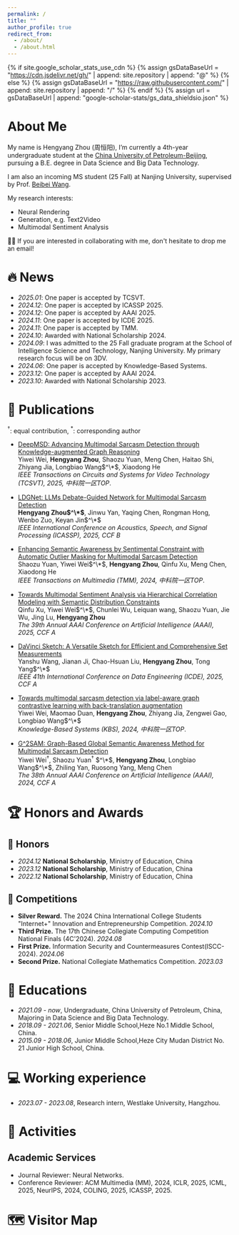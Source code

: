 ```yaml
---
permalink: /
title: ""
author_profile: true
redirect_from: 
  - /about/
  - /about.html
---
```


{% if site.google_scholar_stats_use_cdn %}
{% assign gsDataBaseUrl = "https://cdn.jsdelivr.net/gh/" | append: site.repository | append: "@" %}
{% else %}
{% assign gsDataBaseUrl = "https://raw.githubusercontent.com/" | append: site.repository | append: "/" %}
{% endif %}
{% assign url = gsDataBaseUrl | append: "google-scholar-stats/gs_data_shieldsio.json" %}

<span class='anchor' id='about-me'></span>

#  About Me
My name is Hengyang Zhou (周恒阳), I’m currently a 4th-year undergraduate student at the [China University of Petroleum-Beijing](https://www.cup.edu.cn/), pursuing a B.E. degree in Data Science and Big Data Technology. 

I am also an incoming MS student (25 Fall) at Nanjing University, supervised by Prof. [Beibei Wang](https://wangningbei.github.io/).

My research interests:
- Neural Rendering
- Generation, e.g. Text2Video
- Multimodal Sentiment Analysis



🌟🌟 If you are interested in collaborating with me, don't hesitate to drop me an email! 

<!-- My research interest includes neural machine translation and computer vision. I have published more than 100 papers at the top international AI conferences with total <a href='https://scholar.google.com/citations?user=DhtAFkwAAAAJ'>google scholar citations <strong><span id='total_cit'>260000+</span></strong></a> (You can also use google scholar badge <a href='https://scholar.google.com/citations?user=DhtAFkwAAAAJ'><img src="https://img.shields.io/endpoint?url={{ url | url_encode }}&logo=Google%20Scholar&labelColor=f6f6f6&color=9cf&style=flat&label=citations"></a>). -->


# 🔥 News 
- *2025.01*: One paper is accepted by TCSVT.
- *2024.12*: One paper is accepted by ICASSP 2025.
- *2024.12*: One paper is accepted by AAAI 2025.
- *2024.11*: One paper is accepted by ICDE 2025.
- *2024.11*: One paper is accepted by TMM.
- *2024.10*: Awarded with National Scholarship 2024.
- *2024.09*: I was admitted to the 25 Fall graduate program at the School of Intelligence Science and Technology, Nanjing University. My primary research focus will be on 3DV.
- *2024.06*: One paper is accepted by Knowledge-Based Systems.
- *2023.12*: One paper is accepted by AAAI 2024.
- *2023.10*: Awarded with National Scholarship 2023.


# 📝 Publications 
$^\dagger$: equal contribution, $^*$: corresponding author

- [DeepMSD: Advancing Multimodal Sarcasm Detection through Knowledge-augmented Graph Reasoning](https://zhyhome.github.io/)   
Yiwei Wei, **Hengyang Zhou**, Shaozu Yuan, Meng Chen, Haitao Shi, Zhiyang Jia, Longbiao Wang$^\*$, Xiaodong He            
*IEEE Transactions on Circuits and Systems for Video Technology (TCSVT), 2025, 中科院一区TOP*. 

- [LDGNet: LLMs Debate-Guided Network for Multimodal Sarcasm Detection](https://zhyhome.github.io/)   
**Hengyang Zhou$^\*$**, Jinwu Yan, Yaqing Chen, Rongman Hong, Wenbo Zuo, Keyan Jin$^\*$            
*IEEE International Conference on Acoustics, Speech, and Signal Processing (ICASSP), 2025, CCF B*


- [Enhancing Semantic Awareness by Sentimental Constraint with Automatic Outlier Masking for Multimodal Sarcasm Detection](https://zhyhome.github.io/)   
Shaozu Yuan, Yiwei Wei$^\*$, **Hengyang Zhou**, Qinfu Xu, Meng Chen, Xiaodong He            
*IEEE Transactions on Multimedia (TMM), 2024, 中科院一区TOP*. 

- [Towards Multimodal Sentiment Analysis via Hierarchical Correlation Modeling with Semantic Distribution Constraints](https://zhyhome.github.io/)   
Qinfu Xu, Yiwei Wei$^\*$, Chunlei Wu, Leiquan wang, Shaozu Yuan, Jie Wu, Jing Lu, **Hengyang Zhou**            
*The 39th Annual AAAI Conference on Artificial Intelligence (AAAI), 2025, CCF A*

- [DaVinci Sketch: A Versatile Sketch for Efficient and Comprehensive Set Measurements](https://zhyhome.github.io/)   
Yanshu Wang, Jianan Ji, Chao-Hsuan Liu, **Hengyang Zhou**, Tong Yang$^\*$            
*IEEE 41th International Conference on Data Engineering (ICDE), 2025, CCF A*

- [Towards multimodal sarcasm detection via label-aware graph contrastive learning with back-translation augmentation](https://doi.org/10.1016/j.knosys.2024.112109)   
Yiwei Wei, Maomao Duan, **Hengyang Zhou**, Zhiyang Jia, Zengwei Gao, Longbiao Wang$^\*$            
*Knowledge-Based Systems (KBS), 2024, 中科院一区TOP*.

- [G^2SAM: Graph-Based Global Semantic Awareness Method for Multimodal Sarcasm Detection](https://ojs.aaai.org/index.php/AAAI/article/view/28766)   
Yiwei Wei$^\dagger$, Shaozu Yuan$^\dagger$ $^\*$, **Hengyang Zhou**, Longbiao Wang$^\*$, Zhiling Yan, Ruosong Yang, Meng Chen              
*The 38th Annual AAAI Conference on Artificial Intelligence (AAAI), 2024, CCF A*

<!-- <div class='paper-box'><div class='paper-box-image'><div><div class="badge">CVPR 2016</div><img src='images/500x300.png' alt="sym" width="100%"></div></div>
<div class='paper-box-text' markdown="1">

[Deep Residual Learning for Image Recognition](https://openaccess.thecvf.com/content_cvpr_2016/papers/He_Deep_Residual_Learning_CVPR_2016_paper.pdf)

**Kaiming He**, Xiangyu Zhang, Shaoqing Ren, Jian Sun

[**Project**](https://scholar.google.com/citations?view_op=view_citation&hl=zh-CN&user=DhtAFkwAAAAJ&citation_for_view=DhtAFkwAAAAJ:ALROH1vI_8AC) <strong><span class='show_paper_citations' data='DhtAFkwAAAAJ:ALROH1vI_8AC'></span></strong>
- Lorem ipsum dolor sit amet, consectetur adipiscing elit. Vivamus ornare aliquet ipsum, ac tempus justo dapibus sit amet. 
</div>
</div> -->
# 🏆 Honors and Awards
## 🏅 Honors
- *2024.12* **National Scholarship**, Ministry of Education, China 
- *2023.12* **National Scholarship**, Ministry of Education, China 
- *2022.12* **National Scholarship**, Ministry of Education, China 

## 🎏 Competitions
- **Silver Reward.** The 2024 China International College Students "Internet+" Innovation and Entrepreneurship Competition. *2024.10*
- **Third Prize.** The 17th Chinese Collegiate Computing Competition National Finals (4C'2024). *2024.08*
- **First Prize.** Information Security and Countermeasures Contest(ISCC-2024). *2024.06*
- **Second Prize.** National Collegiate Mathematics Competition. *2023.03*


# 📖 Educations
- *2021.09 - now*, Undergraduate, China University of Petroleum, China, Majoring in Data Science and Big Data Technology. 
- *2018.09 - 2021.06*, Senior Middle School,Heze No.1 Middle School, China. 
- *2015.09 - 2018.06*, Junior Middle School,Heze City Mudan District No. 21 Junior High School, China. 

# 💻 Working experience
- *2023.07 - 2023.08*, Research intern, Westlake University, Hangzhou.

# 🎡 Activities

## Academic Services
- Journal Reviewer: Neural Networks.
- Conference Reviewer: ACM Multimedia (MM), 2024, ICLR, 2025, ICML, 2025, NeurIPS, 2024, COLING, 2025, ICASSP, 2025.

# 🗺️ Visitor Map
<script type='text/javascript' id='clustrmaps' src='//cdn.clustrmaps.com/map_v2.js?cl=ffffff&w=500&t=tt&d=D3UNK4XfedFLZh8MTaiI8Vu_7FtS6gOLkvbqVeHps1I'></script>



<!-- # 💬 Invited Talks
- *2021.06*, Lorem ipsum dolor sit amet, consectetur adipiscing elit. Vivamus ornare aliquet ipsum, ac tempus justo dapibus sit amet. 
- *2021.03*, Lorem ipsum dolor sit amet, consectetur adipiscing elit. Vivamus ornare aliquet ipsum, ac tempus justo dapibus sit amet.  \| [\[video\]](https://github.com/) -->
